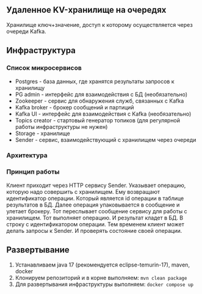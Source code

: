 ## Удаленное KV-хранилище на очередях

Хранилище ключ+значение, доступ к которому осуществляется через очереди Kafka.

## Инфраструктура

### Список микросервисов

* Postgres - база данных, где хранятся результаты запросов к хранилищу
* PG admin - интерфейс для взаимодействия с БД (необязательно)
* Zookeeper - сервис для обнаружения служб, связанных с Kafka
* Kafka broker - брокер сообщений и партиций
* Kafka UI - интерфейс для взаимодействия с Kafka (необязательно)
* Topics creator - стартовый генератор топиков (для регулярной работы инфраструктуры не нужен)
* Storage - хранилище
* Sender - сервис, взаимодействующий с хранилищем через очереди

### Архитектура

### Принцип работы

Клиент приходит через HTTP сервису Sender. Указывает операцию, которую надо совершить с хранилищем.
Ему возвращают идентификатор операции. Который является id операции в таблице результатов в БД.
Далее операция упаковывается в сообщение и улетает брокеру. Тот переслывает сообщение сервису для
работы с хранилищем. Тот выполняет операцию. И результат кладет в БД. В строку с идентификатором операции.
Тем временем клиент может делать запросы к Sender. И проверять состояние своей операции.

## Развертывание

1. Устанавливаем java 17 (рекомендуется eclipse-temurin-17), maven, docker
2. Клонируем репозиторий и в корне выполняем: ```mvn clean package```
3. Для развертывания инфраструктуры выполняем: ```docker compose up```
